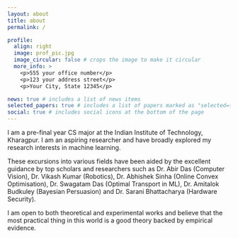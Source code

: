 ```yaml
---
layout: about
title: about
permalink: /

profile:
  align: right
  image: prof_pic.jpg
  image_circular: false # crops the image to make it circular
  more_info: >
    <p>555 your office number</p>
    <p>123 your address street</p>
    <p>Your City, State 12345</p>

news: true # includes a list of news items
selected_papers: true # includes a list of papers marked as "selected={true}"
social: true # includes social icons at the bottom of the page
---
```


I am a pre-final year CS major at the Indian Institute of Technology, Kharagpur. I am an aspiring researcher and have broadly explored my research interests in machine learning.

These excursions into various fields have been aided by the excellent guidance by top scholars and researchers such as Dr. Abir Das (Computer Vision), Dr. Vikash Kumar (Robotics), Dr. Abhishek Sinha (Online Convex Optimisation), Dr. Swagatam Das (Optimal Transport in ML), Dr. Amitalok Budkuley (Bayesian Persuasion) and Dr. Sarani Bhattacharya (Hardware Security).

I am open to both theoretical and experimental works and believe that the most practical thing in this world is a good theory backed by empirical evidence.
